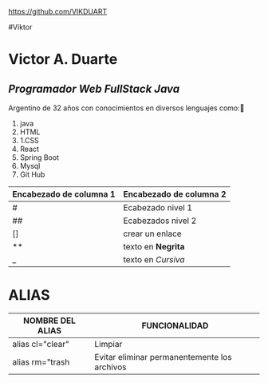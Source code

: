 https://github.com/VIKDUART

#Viktor
# Victor A. Duarte
## _Programador Web FullStack Java_

 Argentino de 32 años con conocimientos en diversos lenguajes como:🤔
1. java
1. HTML
2. 1.CSS
3.  React
4.  Spring Boot
5. Mysql
6. Git Hub

| Encabezado de columna 1 | Encabezado de columna 2 |
|------------------------|------------------------|
| #                     |  Ecabezado nivel 1       |        
|##                     |   Ecabezados nivel 2     |
|[]                     |  crear un enlace         |       
|**                     |  texto en **Negrita**     |      
|_                      | texto en _Cursiva_        |

# ALIAS
| NOMBRE DEL ALIAS | FUNCIONALIDAD |
|------------------|---------------|
| alias cl="clear" | Limpiar        |
|alias rm="trash| Evitar eliminar permanentemente los archivos |
